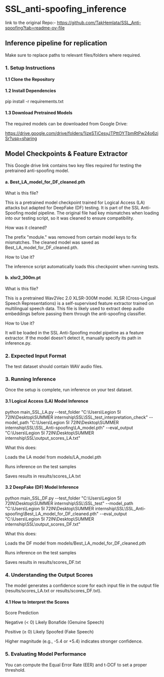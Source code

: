 # SSL_anti-spoofing_inference

link to the original Repo:- https://github.com/TakHemlata/SSL_Anti-spoofing?tab=readme-ov-file

## Inference pipeline for replication

Make sure to replace paths to relevant files/folders where required.

### 1. Setup Instructions
#### 1.1 Clone the Repository

####  1.2 Install Dependencies

pip install -r requirements.txt

#### 1.3 Download Pretrained Models
The required models can be downloaded from Google Drive:

https://drive.google.com/drive/folders/1izeSTiCesyJTPttOYTbmRtPw24o6zjSr?usp=sharing

## Model Checkpoints & Feature Extractor

This Google drive link contains two key files required for testing the pretrained anti-spoofing model. 

#### a. Best_LA_model_for_DF_cleaned.pth

What is this file?

This is a pretrained model checkpoint trained for Logical Access (LA) attacks but adapted for DeepFake (DF) testing.
It is part of the SSL Anti-Spoofing model pipeline.
The original file had key mismatches when loading into our testing script, so it was cleaned to ensure compatibility.

How was it cleaned?

The prefix "module." was removed from certain model keys to fix mismatches.
The cleaned model was saved as Best_LA_model_for_DF_cleaned.pth.

How to Use it?

The inference script automatically loads this checkpoint when running tests.

#### b. xlsr2_300m.pt

What is this file?

This is a pretrained Wav2Vec 2.0 XLSR-300M model.
XLSR (Cross-Lingual Speech Representations) is a self-supervised feature extractor trained on multilingual speech data.
This file is likely used to extract deep audio embeddings before passing them through the anti-spoofing classifier.

How to Use it?

It will be loaded in the SSL Anti-Spoofing model pipeline as a feature extractor.
If the model doesn't detect it, manually specify its path in inference.py.

### 2. Expected Input Format

The test dataset should contain WAV audio files.

### 3. Running Inference
Once the setup is complete, run inference on your test dataset.

#### 3.1 Logical Access (LA) Model Inference

python main_SSL_LA.py --test_folder "C:\Users\Legion 5I 72IN\Desktop\SUMMER internship\SSL\SSL_test_interpretation_check" --model_path "C:\Users\Legion 5I 72IN\Desktop\SUMMER internship\SSL\SSL_Anti-spoofing\LA_model.pth" --eval_output "C:\Users\Legion 5I 72IN\Desktop\SUMMER internship\SSL\output_scores_LA.txt"

What this does:

Loads the LA model from models/LA_model.pth

Runs inference on the test samples

Saves results in results/scores_LA.txt

#### 3.2 DeepFake (DF) Model Inference

python main_SSL_DF.py --test_folder "C:\Users\Legion 5I 72IN\Desktop\SUMMER internship\SSL\SSL_test" --model_path "C:\Users\Legion 5I 72IN\Desktop\SUMMER internship\SSL\SSL_Anti-spoofing\Best_LA_model_for_DF_cleaned.pth" --eval_output "C:\Users\Legion 5I 72IN\Desktop\SUMMER internship\SSL\output_scores_DF.txt"

What this does:

Loads the DF model from models/Best_LA_model_for_DF_cleaned.pth

Runs inference on the test samples

Saves results in results/scores_DF.txt

### 4. Understanding the Output Scores

The model generates a confidence score for each input file in the output file (results/scores_LA.txt or results/scores_DF.txt).

#### 4.1 How to Interpret the Scores

Score	Prediction

Negative (< 0)	Likely Bonafide (Genuine Speech)

Positive (≥ 0)	Likely Spoofed (Fake Speech)

Higher magnitude (e.g., -5.4 or +5.4) indicates stronger confidence.

### 5. Evaluating Model Performance
   
You can compute the Equal Error Rate (EER) and t-DCF to set a proper threshold.
